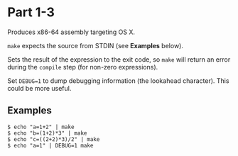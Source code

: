 # Part 1-3

Produces x86-64 assembly targeting OS X.

`make` expects the source from STDIN (see **Examples** below).

Sets the result of the expression to the exit code, so `make` will return an error during the `compile` step (for non-zero expressions).

Set `DEBUG=1` to dump debugging information (the lookahead character). This could be more useful.

## Examples

```
$ echo "a=1+2" | make
$ echo "b=(1+2)*3" | make
$ echo "c=((2+2)*3)/2" | make
$ echo "a=1" | DEBUG=1 make
```
